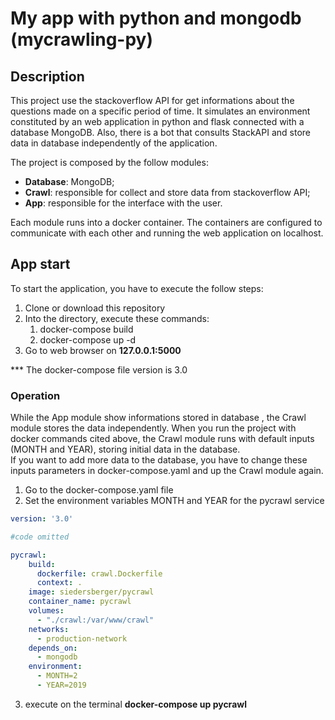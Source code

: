 # My app with python and mongodb (mycrawling-py)

## Description
This project use the stackoverflow API for get informations about the questions made on a specific period of time.
It simulates an environment constituted by an web application in python and flask connected with a database MongoDB.
Also, there is a bot that consults StackAPI and store data in database independently of the application. 

The project is composed by the follow modules:
- **Database**: MongoDB;
- **Crawl**: responsible for collect and store data from stackoverflow API;
- **App**: responsible for the interface with the user.

Each module runs into a docker container.
The containers are configured to communicate with each other and running the web application on localhost.

## App start
To start the application, you have to execute the follow steps:
1. Clone or download this repository
2. Into the directory, execute these commands:
    1. docker-compose build 
    2. docker-compose up -d
3. Go to web browser on **127.0.0.1:5000**

*** The docker-compose file version is 3.0

### Operation
While the App module show informations stored in database , the Crawl module stores the data independently. When you run the project with docker commands cited above, the Crawl module runs with default inputs (MONTH and YEAR), storing initial data in the database.  
If you want to add more data to the database, you have to change these inputs parameters in docker-compose.yaml and up the Crawl module again. 

1. Go to the docker-compose.yaml file
2. Set the environment variables MONTH and YEAR for the pycrawl service

```yaml
version: '3.0'

#code omitted

pycrawl:
    build:
      dockerfile: crawl.Dockerfile
      context: .
    image: siedersberger/pycrawl
    container_name: pycrawl
    volumes:
      - "./crawl:/var/www/crawl"
    networks:
      - production-network
    depends_on:
      - mongodb
    environment: 
      - MONTH=2
      - YEAR=2019
 ```
3. execute on the terminal **docker-compose up pycrawl** 
